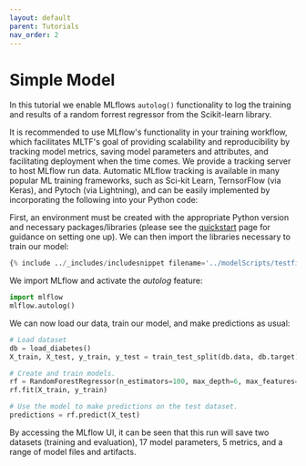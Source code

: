 ```yaml
---
layout: default
parent: Tutorials
nav_order: 2
---
```

Simple Model
============
In this tutorial we enable MLflows `autolog()` functionality to log the training and results of a random forrest regressor from the Scikit-learn library.

It is recommended to use MLflow's functionality in your training workflow, which facilitates MLTF's goal of providing scalability and reproducibility by tracking model metrics, saving model parameters and attributes, and facilitating deployment when the time comes. We provide a tracking server to host MLflow run data. Automatic MLflow tracking is available in many popular ML training frameworks, such as Sci-kit Learn, TernsorFlow (via Keras), and Pytoch (via Lightning), and can be easily implemented by incorporating the following into your Python code:

First, an environment must be created with the appropriate Python version and necessary packages/libraries (please see the [quickstart](../quickstart.html) page for guidance on setting one up). 
We can then import the libraries necessary to train our model:
```python
{% include ../_includes/includesnippet filename='../modelScripts/testfile.py' starttext='from sklearn.model_selection' endtext='import RandomForestRegressor' %}
```

We import MLflow and activate the _autolog_ feature:
```python
import mlflow
mlflow.autolog()
```

We can now load our data, train our model, and make predictions as usual:
```python
# Load dataset
db = load_diabetes()
X_train, X_test, y_train, y_test = train_test_split(db.data, db.target)

# Create and train models.
rf = RandomForestRegressor(n_estimators=100, max_depth=6, max_features=3)
rf.fit(X_train, y_train)

# Use the model to make predictions on the test dataset.
predictions = rf.predict(X_test)
```

By accessing the MLflow UI, it can be seen that this run will save two datasets (training and evaluation), 17 model parameters, 5 metrics, and a range of model files and artifacts. 


